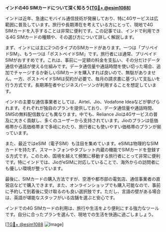 **インドの4G SIMカードについて深く知ろう[[TG💪+ @esim1088](https://t.me/s/esim1088)]**

インドは近年、急速にモバイル通信技術が発展しており、特に4Gサービスは広範囲に普及しています。旅行や長期滞在を考えている方にとって、現地で4G SIMカードを入手することは非常に便利です。この記事では、インドで利用できる4G SIMカードの種類や、その選び方について詳しく解説します。

まず、インドには主に2つのタイプのSIMカードがあります。一つは「プリペイドSIM」、もう一つは「ポストペイドSIM」です。旅行者には通常、プリペイドSIMがおすすめです。これは、事前に一定額の料金を支払い、その分だけデータ通信や通話が使える仕組みです。データ通信量や通話時間を使い切った場合、追加でチャージするか新しいSIMカードを購入すれば良いので、無駄がありません。一方、ポストペイドSIMは契約が必要で、毎月の請求書に基づいて支払いを行う方式です。長期滞在者やビジネスパーソンが利用することを想定しています。

インドの主要な通信事業者としては、Airtel、Jio、Vodafone Ideaなどが挙げられます。それぞれが独自のプランを提供しており、データ通信量や通話時間、SMSの無料配信数なども異なります。中でも、Reliance Jioは4Gサービスの普及に大きく貢献し、多くのユーザーから支持されています。Jioのプランは低価格帯から高価格帯まで多岐にわたり、旅行者にも使いやすい価格帯のプランが揃っています。

また、最近ではeSIM（電子SIM）も注目を集めています。eSIMは物理的なSIMカードを持たず、スマートフォンやタブレット内蔵の機能でSIMカードを登録する方式です。このため、国境を越えて頻繁に移動する旅行者にとって非常に便利です。特にインドでは、JioがeSIMに対応していることで、海外からの訪問者にも優しい環境が整っています。

最後に、SIMカードの購入方法ですが、空港や都市部の電気店、通信事業者の直営店などで購入できます。また、オンラインショップでも購入可能なので、事前に予約して到着後に受け取るのも良い選択肢です。ただし、言語の壁がある場合は、英語が堪能なスタッフがいる店舗を選ぶと安心です。

インドでの4G SIMカードの利用は、旅行や生活をより便利にする強力なツールです。自分に合ったプランを選んで、現地での生活を快適に過ごしましょう。

[[TG💪+ @esim1088](https://t.me/s/esim1088) ![Image](https://i.postimg.cc/Y0z9fWf4/image.png)]
